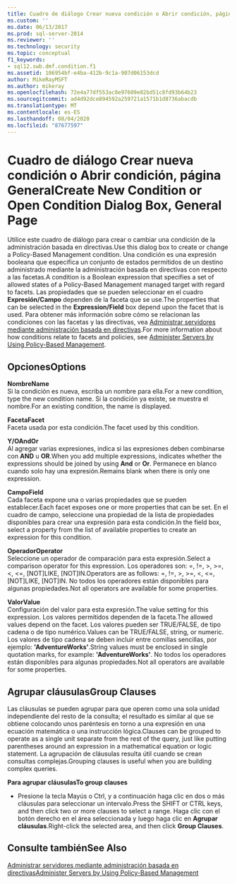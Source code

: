 ```yaml
---
title: Cuadro de diálogo Crear nueva condición o Abrir condición, página General | Microsoft Docs
ms.custom: ''
ms.date: 06/13/2017
ms.prod: sql-server-2014
ms.reviewer: ''
ms.technology: security
ms.topic: conceptual
f1_keywords:
- sql12.swb.dmf.condition.f1
ms.assetid: 106954bf-e4ba-412b-9c1a-907d06153dcd
author: MikeRayMSFT
ms.author: mikeray
ms.openlocfilehash: 72e4a77df553ac8e97609e82bd51c8fd93b64b23
ms.sourcegitcommit: ad4d92dce894592a259721a1571b1d8736abacdb
ms.translationtype: MT
ms.contentlocale: es-ES
ms.lasthandoff: 08/04/2020
ms.locfileid: "87677597"
---
```

# <a name="create-new-condition-or-open-condition-dialog-box-general-page"></a><span data-ttu-id="df031-102">Cuadro de diálogo Crear nueva condición o Abrir condición, página General</span><span class="sxs-lookup"><span data-stu-id="df031-102">Create New Condition or Open Condition Dialog Box, General Page</span></span>
  <span data-ttu-id="df031-103">Utilice este cuadro de diálogo para crear o cambiar una condición de la administración basada en directivas.</span><span class="sxs-lookup"><span data-stu-id="df031-103">Use this dialog box to create or change a Policy-Based Management condition.</span></span> <span data-ttu-id="df031-104">Una condición es una expresión booleana que especifica un conjunto de estados permitidos de un destino administrado mediante la administración basada en directivas con respecto a las facetas.</span><span class="sxs-lookup"><span data-stu-id="df031-104">A condition is a Boolean expression that specifies a set of allowed states of a Policy-Based Management managed target with regard to facets.</span></span> <span data-ttu-id="df031-105">Las propiedades que se pueden seleccionar en el cuadro **Expresión/Campo** dependen de la faceta que se use.</span><span class="sxs-lookup"><span data-stu-id="df031-105">The properties that can be selected in the **Expression/Field** box depend upon the facet that is used.</span></span> <span data-ttu-id="df031-106">Para obtener más información sobre cómo se relacionan las condiciones con las facetas y las directivas, vea [Administrar servidores mediante administración basada en directivas](administer-servers-by-using-policy-based-management.md).</span><span class="sxs-lookup"><span data-stu-id="df031-106">For more information about how conditions relate to facets and policies, see [Administer Servers by Using Policy-Based Management](administer-servers-by-using-policy-based-management.md).</span></span>  
  
## <a name="options"></a><span data-ttu-id="df031-107">Opciones</span><span class="sxs-lookup"><span data-stu-id="df031-107">Options</span></span>  
 <span data-ttu-id="df031-108">**Nombre**</span><span class="sxs-lookup"><span data-stu-id="df031-108">**Name**</span></span>  
 <span data-ttu-id="df031-109">Si la condición es nueva, escriba un nombre para ella.</span><span class="sxs-lookup"><span data-stu-id="df031-109">For a new condition, type the new condition name.</span></span> <span data-ttu-id="df031-110">Si la condición ya existe, se muestra el nombre.</span><span class="sxs-lookup"><span data-stu-id="df031-110">For an existing condition, the name is displayed.</span></span>  
  
 <span data-ttu-id="df031-111">**Faceta**</span><span class="sxs-lookup"><span data-stu-id="df031-111">**Facet**</span></span>  
 <span data-ttu-id="df031-112">Faceta usada por esta condición.</span><span class="sxs-lookup"><span data-stu-id="df031-112">The facet used by this condition.</span></span>  
  
 <span data-ttu-id="df031-113">**Y/O**</span><span class="sxs-lookup"><span data-stu-id="df031-113">**AndOr**</span></span>  
 <span data-ttu-id="df031-114">Al agregar varias expresiones, indica si las expresiones deben combinarse con **AND** u **OR**.</span><span class="sxs-lookup"><span data-stu-id="df031-114">When you add multiple expressions, indicates whether the expressions should be joined by using **And** or **Or**.</span></span> <span data-ttu-id="df031-115">Permanece en blanco cuando solo hay una expresión.</span><span class="sxs-lookup"><span data-stu-id="df031-115">Remains blank when there is only one expression.</span></span>  
  
 <span data-ttu-id="df031-116">**Campo**</span><span class="sxs-lookup"><span data-stu-id="df031-116">**Field**</span></span>  
 <span data-ttu-id="df031-117">Cada faceta expone una o varias propiedades que se pueden establecer.</span><span class="sxs-lookup"><span data-stu-id="df031-117">Each facet exposes one or more properties that can be set.</span></span> <span data-ttu-id="df031-118">En el cuadro de campo, seleccione una propiedad de la lista de propiedades disponibles para crear una expresión para esta condición.</span><span class="sxs-lookup"><span data-stu-id="df031-118">In the field box, select a property from the list of available properties to create an expression for this condition.</span></span>  
  
 <span data-ttu-id="df031-119">**Operador**</span><span class="sxs-lookup"><span data-stu-id="df031-119">**Operator**</span></span>  
 <span data-ttu-id="df031-120">Seleccione un operador de comparación para esta expresión.</span><span class="sxs-lookup"><span data-stu-id="df031-120">Select a comparison operator for this expression.</span></span> <span data-ttu-id="df031-121">Los operadores son: =, !=, >, >=, <, <=, [NOT]LIKE, [NOT]IN.</span><span class="sxs-lookup"><span data-stu-id="df031-121">Operators are as follows: =, !=, >, >=, <, <=, [NOT]LIKE, [NOT]IN.</span></span> <span data-ttu-id="df031-122">No todos los operadores están disponibles para algunas propiedades.</span><span class="sxs-lookup"><span data-stu-id="df031-122">Not all operators are available for some properties.</span></span>  
  
 <span data-ttu-id="df031-123">**Valor**</span><span class="sxs-lookup"><span data-stu-id="df031-123">**Value**</span></span>  
 <span data-ttu-id="df031-124">Configuración del valor para esta expresión.</span><span class="sxs-lookup"><span data-stu-id="df031-124">The value setting for this expression.</span></span> <span data-ttu-id="df031-125">Los valores permitidos dependen de la faceta.</span><span class="sxs-lookup"><span data-stu-id="df031-125">The allowed values depend on the facet.</span></span> <span data-ttu-id="df031-126">Los valores pueden ser TRUE/FALSE, de tipo cadena o de tipo numérico.</span><span class="sxs-lookup"><span data-stu-id="df031-126">Values can be TRUE/FALSE, string, or numeric.</span></span> <span data-ttu-id="df031-127">Los valores de tipo cadena se deben incluir entre comillas sencillas, por ejemplo: **'AdventureWorks'**.</span><span class="sxs-lookup"><span data-stu-id="df031-127">String values must be enclosed in single quotation marks, for example: **'AdventureWorks'**.</span></span> <span data-ttu-id="df031-128">No todos los operadores están disponibles para algunas propiedades.</span><span class="sxs-lookup"><span data-stu-id="df031-128">Not all operators are available for some properties.</span></span>  
  
## <a name="group-clauses"></a><span data-ttu-id="df031-129">Agrupar cláusulas</span><span class="sxs-lookup"><span data-stu-id="df031-129">Group Clauses</span></span>  
 <span data-ttu-id="df031-130">Las cláusulas se pueden agrupar para que operen como una sola unidad independiente del resto de la consulta; el resultado es similar al que se obtiene colocando unos paréntesis en torno a una expresión en una ecuación matemática o una instrucción lógica.</span><span class="sxs-lookup"><span data-stu-id="df031-130">Clauses can be grouped to operate as a single unit separate from the rest of the query, just like putting parentheses around an expression in a mathematical equation or logic statement.</span></span> <span data-ttu-id="df031-131">La agrupación de cláusulas resulta útil cuando se crean consultas complejas.</span><span class="sxs-lookup"><span data-stu-id="df031-131">Grouping clauses is useful when you are building complex queries.</span></span>  
  
 <span data-ttu-id="df031-132">**Para agrupar cláusulas**</span><span class="sxs-lookup"><span data-stu-id="df031-132">**To group clauses**</span></span>  
  
-   <span data-ttu-id="df031-133">Presione la tecla Mayús o Ctrl, y a continuación haga clic en dos o más cláusulas para seleccionar un intervalo.</span><span class="sxs-lookup"><span data-stu-id="df031-133">Press the SHIFT or CTRL keys, and then click two or more clauses to select a range.</span></span> <span data-ttu-id="df031-134">Haga clic con el botón derecho en el área seleccionada y luego haga clic en **Agrupar cláusulas**.</span><span class="sxs-lookup"><span data-stu-id="df031-134">Right-click the selected area, and then click **Group Clauses**.</span></span>  
  
## <a name="see-also"></a><span data-ttu-id="df031-135">Consulte también</span><span class="sxs-lookup"><span data-stu-id="df031-135">See Also</span></span>  
 [<span data-ttu-id="df031-136">Administrar servidores mediante administración basada en directivas</span><span class="sxs-lookup"><span data-stu-id="df031-136">Administer Servers by Using Policy-Based Management</span></span>](administer-servers-by-using-policy-based-management.md)  
  
  
